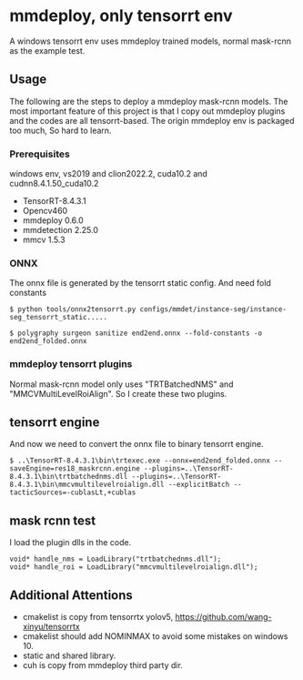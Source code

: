 # mmdeploy, only tensorrt env

A windows tensorrt env uses mmdeploy trained models, normal mask-rcnn as the example test.

## Usage

The following are the steps to deploy a mmdeploy mask-rcnn models. The most important feature of this project is that I copy out mmdeploy plugins and the codes are all tensorrt-based. The origin mmdeploy env is packaged too much, So hard to learn.

### Prerequisites

windows env, vs2019 and clion2022.2, cuda10.2 and cudnn8.4.1.50_cuda10.2

* TensorRT-8.4.3.1
* Opencv460
* mmdeploy 0.6.0
* mmdetection 2.25.0
* mmcv 1.5.3

### ONNX 

The onnx file is generated by the tensorrt static config. And need fold constants

```
$ python tools/onnx2tensorrt.py configs/mmdet/instance-seg/instance-seg_tensorrt_static.....

$ polygraphy surgeon sanitize end2end.onnx --fold-constants -o end2end_folded.onnx
```

### mmdeploy tensorrt plugins

Normal mask-rcnn model only uses "TRTBatchedNMS" and "MMCVMultiLevelRoiAlign". So I create these two plugins.

## tensorrt engine

And now we need to convert the onnx file to binary tensorrt engine.

```
$ ..\TensorRT-8.4.3.1\bin\trtexec.exe --onnx=end2end_folded.onnx --saveEngine=res18_maskrcnn.engine --plugins=..\TensorRT-8.4.3.1\bin\trtbatchednms.dll --plugins=..\TensorRT-8.4.3.1\bin\mmcvmultilevelroialign.dll --explicitBatch --tacticSources=-cublasLt,+cublas
```
## mask rcnn test
I load the plugin dlls in the code.
```
void* handle_nms = LoadLibrary("trtbatchednms.dll");
void* handle_roi = LoadLibrary("mmcvmultilevelroialign.dll");
```

## Additional Attentions

* cmakelist is copy from tensorrtx yolov5, https://github.com/wang-xinyu/tensorrtx
* cmakelist should add NOMINMAX to avoid some mistakes on windows 10.
* static and shared library.
* cuh is copy from mmdeploy third party dir.

